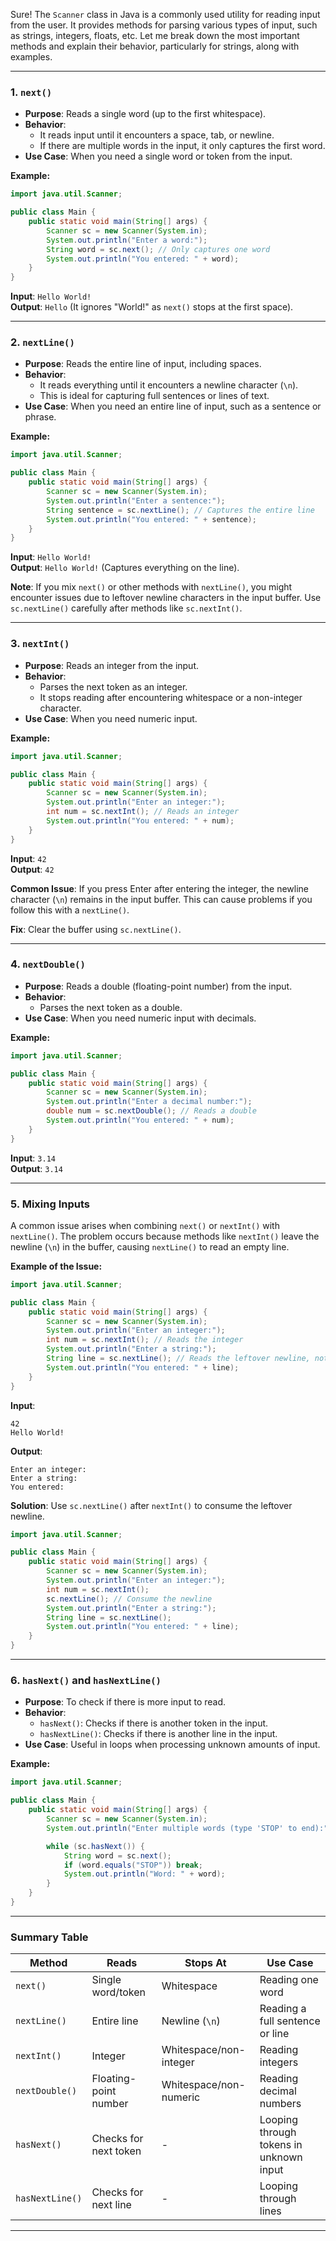 Sure! The `Scanner` class in Java is a commonly used utility for reading input from the user. It provides methods for parsing various types of input, such as strings, integers, floats, etc. Let me break down the most important methods and explain their behavior, particularly for strings, along with examples.

---

### 1. **`next()`**
   - **Purpose**: Reads a single word (up to the first whitespace).
   - **Behavior**:
     - It reads input until it encounters a space, tab, or newline.
     - If there are multiple words in the input, it only captures the first word.
   - **Use Case**: When you need a single word or token from the input.

   **Example:**
   ```java
   import java.util.Scanner;

   public class Main {
       public static void main(String[] args) {
           Scanner sc = new Scanner(System.in);
           System.out.println("Enter a word:");
           String word = sc.next(); // Only captures one word
           System.out.println("You entered: " + word);
       }
   }
   ```
   **Input**: `Hello World!`  
   **Output**: `Hello` (It ignores "World!" as `next()` stops at the first space).

---

### 2. **`nextLine()`**
   - **Purpose**: Reads the entire line of input, including spaces.
   - **Behavior**:
     - It reads everything until it encounters a newline character (`\n`).
     - This is ideal for capturing full sentences or lines of text.
   - **Use Case**: When you need an entire line of input, such as a sentence or phrase.

   **Example:**
   ```java
   import java.util.Scanner;

   public class Main {
       public static void main(String[] args) {
           Scanner sc = new Scanner(System.in);
           System.out.println("Enter a sentence:");
           String sentence = sc.nextLine(); // Captures the entire line
           System.out.println("You entered: " + sentence);
       }
   }
   ```
   **Input**: `Hello World!`  
   **Output**: `Hello World!` (Captures everything on the line).

   **Note**: If you mix `next()` or other methods with `nextLine()`, you might encounter issues due to leftover newline characters in the input buffer. Use `sc.nextLine()` carefully after methods like `sc.nextInt()`.

---

### 3. **`nextInt()`**
   - **Purpose**: Reads an integer from the input.
   - **Behavior**:
     - Parses the next token as an integer.
     - It stops reading after encountering whitespace or a non-integer character.
   - **Use Case**: When you need numeric input.

   **Example:**
   ```java
   import java.util.Scanner;

   public class Main {
       public static void main(String[] args) {
           Scanner sc = new Scanner(System.in);
           System.out.println("Enter an integer:");
           int num = sc.nextInt(); // Reads an integer
           System.out.println("You entered: " + num);
       }
   }
   ```
   **Input**: `42`  
   **Output**: `42`

   **Common Issue**: If you press Enter after entering the integer, the newline character (`\n`) remains in the input buffer. This can cause problems if you follow this with a `nextLine()`.

   **Fix**: Clear the buffer using `sc.nextLine()`.

---

### 4. **`nextDouble()`**
   - **Purpose**: Reads a double (floating-point number) from the input.
   - **Behavior**:
     - Parses the next token as a double.
   - **Use Case**: When you need numeric input with decimals.

   **Example:**
   ```java
   import java.util.Scanner;

   public class Main {
       public static void main(String[] args) {
           Scanner sc = new Scanner(System.in);
           System.out.println("Enter a decimal number:");
           double num = sc.nextDouble(); // Reads a double
           System.out.println("You entered: " + num);
       }
   }
   ```
   **Input**: `3.14`  
   **Output**: `3.14`

---

### 5. **Mixing Inputs**
   A common issue arises when combining `next()` or `nextInt()` with `nextLine()`. The problem occurs because methods like `nextInt()` leave the newline (`\n`) in the buffer, causing `nextLine()` to read an empty line.

   **Example of the Issue:**
   ```java
   import java.util.Scanner;

   public class Main {
       public static void main(String[] args) {
           Scanner sc = new Scanner(System.in);
           System.out.println("Enter an integer:");
           int num = sc.nextInt(); // Reads the integer
           System.out.println("Enter a string:");
           String line = sc.nextLine(); // Reads the leftover newline, not the actual input
           System.out.println("You entered: " + line);
       }
   }
   ```
   **Input**:  
   ```
   42
   Hello World!
   ```
   **Output**:  
   ```
   Enter an integer:
   Enter a string:
   You entered: 
   ```

   **Solution**: Use `sc.nextLine()` after `nextInt()` to consume the leftover newline.
   ```java
   import java.util.Scanner;

   public class Main {
       public static void main(String[] args) {
           Scanner sc = new Scanner(System.in);
           System.out.println("Enter an integer:");
           int num = sc.nextInt();
           sc.nextLine(); // Consume the newline
           System.out.println("Enter a string:");
           String line = sc.nextLine();
           System.out.println("You entered: " + line);
       }
   }
   ```

---

### 6. **`hasNext()` and `hasNextLine()`**
   - **Purpose**: To check if there is more input to read.
   - **Behavior**:
     - `hasNext()`: Checks if there is another token in the input.
     - `hasNextLine()`: Checks if there is another line in the input.
   - **Use Case**: Useful in loops when processing unknown amounts of input.

   **Example:**
   ```java
   import java.util.Scanner;

   public class Main {
       public static void main(String[] args) {
           Scanner sc = new Scanner(System.in);
           System.out.println("Enter multiple words (type 'STOP' to end):");

           while (sc.hasNext()) {
               String word = sc.next();
               if (word.equals("STOP")) break;
               System.out.println("Word: " + word);
           }
       }
   }
   ```

---

### Summary Table

| Method         | Reads                                   | Stops At                        | Use Case                                  |
|----------------|----------------------------------------|---------------------------------|-------------------------------------------|
| `next()`       | Single word/token                      | Whitespace                     | Reading one word                          |
| `nextLine()`   | Entire line                            | Newline (`\n`)                 | Reading a full sentence or line          |
| `nextInt()`    | Integer                                | Whitespace/non-integer         | Reading integers                          |
| `nextDouble()` | Floating-point number                  | Whitespace/non-numeric         | Reading decimal numbers                   |
| `hasNext()`    | Checks for next token                 | -                               | Looping through tokens in unknown input   |
| `hasNextLine()`| Checks for next line                  | -                               | Looping through lines                     |

---

